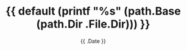 ---
title: '{{ default (printf "%s" (path.Base (path.Dir .File.Dir))) }}'
subtitle: ''
summary: ''

# Link this post with a project
projects: []

# Date published
date: '{{ .Date }}'

# Date updated
lastmod: '{{ .Date }}'

# Is this an unpublished draft?
draft: true

# Show this page in the Featured widget?
featured: false

# Featured image
# Place an image named `featured.jpg/png` in this page's folder and customize its options here.
image:
  caption: ''
  focal_point: ''
  placement: 2
  preview_only: false

authors:
  - csunibo
  - admstaff

tags:
  - howto
  - wip
  - risorse

categories:
  - contribuire
  - risorse
  - bot
  - web scraper
  - applicativi web
  - tesi
  - laboratori fra pari
  - infrastruttura
  - other
---